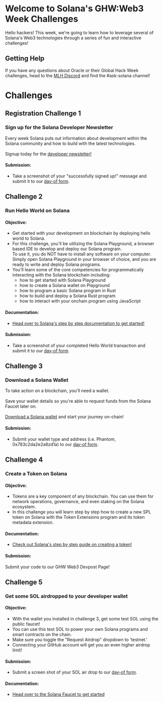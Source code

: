 # Welcome to Solana's GHW:Web3 Week Challenges

Hello hackers!  This week, we're going to learn how to leverage several of Solana's Web3 technologies through a series of fun and interactive challenges! 

## Getting Help 

If you have any questions about Oracle or their Global Hack Week challenges, head to the [MLH Discord](https://discord.mlh.io/) and find the #ask-solana channel!

# Challenges

## Registration Challenge 1 
### Sign up for the Solana Developer Newsletter

Every week Solana puts out information about development within the Solana community and how to build with the latest technologies. <br>
<br> Signup today for the [developer newsletter!](https://hackp.ac/ghwweb3-solana-newsletter)

#### Submission:
* Take a screenshot of your "successfully signed up!" message and submit it to our [day-of form](https://hackp.ac/ghwform). 

## Challenge 2 
### Run Hello World on Solana
#### Objective: 
* Get started with your development on blockchain by deploying hello world to Solana.
* For this challenge, you'll be utilizing the Solana Playground, a browser based IDE to develop and deploy our Solana program. <br>
To use it, you do NOT have to install any software on your computer. Simply open Solana Playground in your browser of choice, and you are ready to write and deploy Solana programs.
* You'll learn some of the core competencies for programmatically interacting with the Solana blockchain including:
  * how to get started with Solana Playground
  * how to create a Solana wallet on Playground
  * how to program a basic Solana program in Rust
  * how to build and deploy a Solana Rust program
  * how to interact with your onchain program using JavaScript
  
#### Documentation:
* [Head over to Solana's step by step documentation to get started!](https://hackp.ac/ghwweb3-solana-helloworld)

#### Submission: 
* Take a screenshot of your completed Hello World transaction and submit it to our [day-of form](https://hackp.ac/ghwform).

## Challenge 3
### Download a Solana Wallet

To take action on a blockchain, you'll need a wallet. <br><br>
Save your wallet details so you're able to request funds from the Solana Faucet later on. <br> <br>
[Download a Solana wallet](https://hackp.ac/ghwweb3-solana-token) and start your journey on-chain!


#### Submission:
* Submit your wallet type and address (i.e. Phantom, 0x783c2da2e2a8zd1a) to our [day-of form](https://hackp.ac/ghwform). 

## Challenge 4
### Create a Token on Solana

#### Objective: 
* Tokens are a key component of any blockchain. You can use them for network operations, governance, and even staking on the Solana ecosystem. 
* In this challenge you will learn step by step how to create a new SPL token on Solana with the Token Extensions program and its token metadata extension.

#### Documentation:
* [Check out Solana's step by step guide on creating a token!](https://hackp.ac/ghwweb3-solana-token)

#### Submission:
Submit your code to our GHW Web3 Devpost Page! 

## Challenge 5
### Get some SOL airdropped to your developer wallet
#### Objective: 
* With the wallet you installed in challenge 3, get some test SOL using the public faucet!
* You can use this test SOL to power your own Solana programs and smart contracts on the chain.
* Make sure you toggle the "Request Airdrop" dropdown to 'testnet.'
* Connecting your GitHub account will get you an even higher airdrop limit! 

#### Submission:
* Submit a screen shot of your SOL air drop to our [day-of form](https://hackp.ac/ghwform). 
  
#### Documentation:
* [Head over to the Solana Faucet to get started](https://hackp.ac/ghwweb3-solana-faucet)
